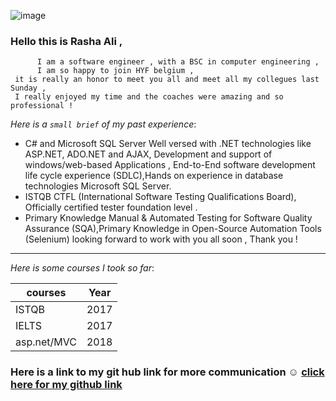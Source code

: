 ![image](https://user-images.githubusercontent.com/30797974/71813942-4bdb5f00-307b-11ea-8bc8-4ae78f0de951.png)


### Hello this is Rasha Ali ,

          I am a software engineer , with a BSC in computer engineering , 
          I am so happy to join HYF belgium , 
     it is really an honor to meet you all and meet all my collegues last Sunday , 
     I really enjoyed my time and the coaches were amazing and so professional !
     
*Here is a `small brief`  of my past experience*:
*  C# and Microsoft SQL Server Well versed with .NET technologies like ASP.NET, ADO.NET and AJAX, Development and support of windows/web-based Applications , End-to-End software development life cycle experience (SDLC),Hands on experience in database technologies Microsoft SQL Server.
*  ISTQB CTFL (International Software Testing Qualifications Board), Officially certified  tester foundation level .
* 	Primary Knowledge Manual & Automated Testing for Software Quality Assurance (SQA),Primary Knowledge in Open-Source Automation Tools (Selenium)
looking forward to work with you all soon , Thank you !
***
*Here is some courses I took so far*:

| courses        | Year           | 
| ------------- |:-------------:| 
| ISTQB      | 2017 |
| IELTS    | 2017     |  
| asp.net/MVC |  2018  | 

### Here is a link to **my git hub link** for more communication :relaxed: [click here for my github link](https://github.com/Rashaali84) 

